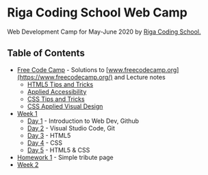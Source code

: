 # Riga Coding School Web Camp

Web Development Camp for May-June 2020 by [Riga Coding School.](https://rigacoding.lv/)

## Table of Contents
- [Free Code Camp](/freecodecamp) - Solutions to [www.freecodecamp.org](https://www.freecodecamp.org/) and Lecture notes
  * [HTML5 Tips and Tricks](/freecodecamp/0-html.md)
  * [Applied Accessibility](/freecodecamp/1-accessibility.md)
  * [CSS Tips and Tricks](/freecodecamp/2-css.md)
  * [CSS Applied Visual Design](/freecodecamp/3-css-applied-visual-design.md)
- [Week 1](/week1)
  * [Day 1](/week1/week1day1.md) - Introduction to Web Dev, Github
  * [Day 2](/week1/week1day2.md) - Visual Studio Code, Git
  * [Day 3](/week1/week1day3.md) - HTML5
  * [Day 4](/week1/week1day4.md) - CSS
  * [Day 5](/week1/week1day5.md) - HTML5 & CSS
- [Homework 1](/homework1) - Simple tribute page
- [Week 2](/week2)